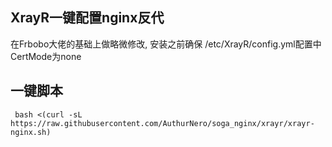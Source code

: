 ## XrayR一键配置nginx反代
在Frbobo大佬的基础上做略微修改,
安装之前确保 /etc/XrayR/config.yml配置中CertMode为none
## 一键脚本
     bash <(curl -sL https://raw.githubusercontent.com/AuthurNero/soga_nginx/xrayr/xrayr-nginx.sh)
	
	
